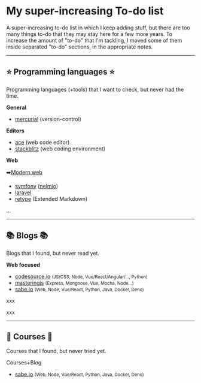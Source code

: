 # My super-increasing To-do list

A super-increasing to-do list in which I keep adding stuff, but there are too many things to-do that they may stay here for a few more years. To increase the amount of "to-do" that I'm tackling, I moved some of them inside separated "to-do" sections, in the appropriate notes.

<hr class="sep-both">

## ⭐ Programming languages ⭐

Programming languages (+tools) that I want to check, but never had the time.

<div class="row row-cols-md-2 mt-4"><div>

**General**

* [mercurial](https://www.mercurial-scm.org/) (version-control)

**Editors**

* [ace](https://github.com/ajaxorg/ace) (web code editor)
* [stackblitz](https://stackblitz.com/) (web coding environment)

**Web**

➡️[Modern web](https://modern-web.dev/guides/)

* [symfony](https://symfony.com/) ([nelmio](https://github.com/nelmio/NelmioApiDocBundle))
* [laravel](https://laravel.com/)
* [retype](https://retype.com/) (Extended Markdown)
</div><div>

...
</div></div>

<hr class="sep-both">

## 📚 Blogs 📚

Blogs that I found, but never read yet.

<div class="row row-cols-md-3"><div>

**Web focused**

* [codesource.io](https://codesource.io/) <small>(JS/CSS, Node, Vue/React/Angular/..., Python)</small>
* [masteringjs](https://masteringjs.io/) <small>(Express, Mongoose, Vue, Mocha, Node...)</small>
* [sabe.io](https://sabe.io/) <small>(Web, Node, Vue/React, Python, Java, Docker, Deno)</small>
</div><div>

xxx
</div><div>

xxx
</div></div>

<hr class="sep-both">

## 🏫 Courses 🎒

Courses that I found, but never tried yet.

<div class="row row-cols-md-2 mt-4"><div>

Courses+Blog

* [sabe.io](https://sabe.io/) <small>(Web, Node, Vue/React, Python, Java, Docker, Deno)</small>
</div><div>


</div></div>
